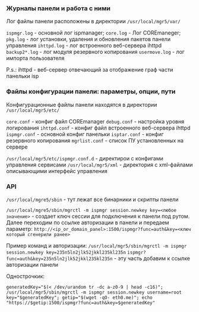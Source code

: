 
### Журналы панели и работа с ними

Лог файлы панели расположены в директории `/usr/local/mgr5/var/`

`ispmgr.log` - основной лог ispmanager;
`core.log` - Лог COREmaneger;
`pkg.log` - лог установки, удаления и обновления пакетов панели управления
`ihttpd.log` - лог встроенного веб-сервера ihttpd
`backup2*.log` - лог модуля резервного копирования
`usermove.log` - лог импорта пользователя

P.s.: ihttpd - веб-сервер отвечающий за отображение граф части панельки isp
### Файлы конфигурации панели: параметры, опции, пути

Конфигурационные файлы панели находятся в директории `/usr/local/mgr5/etc/`

`core.conf` - конфиг файл COREmanager
`debug.conf` - настройка уровня логирования
`ihttpd.conf` - конфиг файл встроенного веб-сервера ihttpd
`ispmgr.conf` - основной конфиг панельки
`isptar.conf` - конфиг резервного копирования
`mgrlist.conf` - список ПУ установленных на сервере

`/usr/local/mgr5/etc/ispmgr.conf.d` - директирои с конфигами управления сервисами
`/usr/local/mgr5/xml` - директория с xml-файлами описывающими интерфейс управления

### API

`/usr/local/mgre5/sbin` - тут лежат все бинарники и скрипты панели

`/usr/local/mgre5/sbin/mgrctl -m ispmgr session.newkey key=<любое значение>` - создает ключ сессии для подключения к панели под рутом. Далее переходим по ссылке авторизации в панели и передаем параметр:
`http://<ip_or_domain_panel>:1500/ispmgr?func=auth&key=<ключ который сгенерили ранее>`

Пример команд и авторизации:
`/usr/local/mgr5/sbin/mgrctl -m ispmgr session.newkey key=235n5ln2jlk52jkkl235kl235n`
`ispmgr?func=auth&key=235n5ln2jlk52jkkl235kl235n` - эту часть добавим к ссылке авторизации панели

Однострочкик:
```
generatedKey="$(< /dev/urandom tr -dc a-z0-9 | head -c16)"; /usr/local/mgr5/sbin/mgrctl -m ispmgr session.newkey username=root key="$generatedKey"; getip="$(wget -qO- eth0.me)"; echo "https://$getip:1500/ispmgr?func=auth&key=$generatedKey"
```
